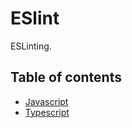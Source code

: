 # ESlint
ESLinting.

## Table of contents

- [Javascript](/development/tools/linters/eslint/javascript.md)
- [Typescript](/development/tools/linters/eslint/typescript.md)

